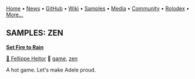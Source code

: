 [Home](https://qb64.com) • [News](../news.md) • [GitHub](../github.md) • [Wiki](../wiki.md) • [Samples](../samples.md) • [Media](../media.md) • [Community](../community.md) • [Rolodex](../rolodex.md) • [More...](../more.md)

## SAMPLES: ZEN

**[Set Fire to Rain](set-fire-to-rain/index.md)**

[🐝 Fellippe Heitor](fellippe-heitor.md) 🔗 [game](game.md), [zen](zen.md)

A hot game. Let's make Adele proud.
